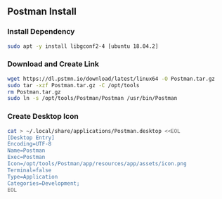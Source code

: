 ## Postman Install
### Install Dependency
```sh
sudo apt -y install libgconf2-4 [ubuntu 18.04.2]
```

### Download and Create Link
```sh
wget https://dl.pstmn.io/download/latest/linux64 -O Postman.tar.gz
sudo tar -xzf Postman.tar.gz -C /opt/tools
rm Postman.tar.gz
sudo ln -s /opt/tools/Postman/Postman /usr/bin/Postman
```
### Create Desktop Icon
```sh
cat > ~/.local/share/applications/Postman.desktop <<EOL
[Desktop Entry]
Encoding=UTF-8
Name=Postman
Exec=Postman
Icon=/opt/tools/Postman/app/resources/app/assets/icon.png
Terminal=false
Type=Application
Categories=Development;
EOL
```
